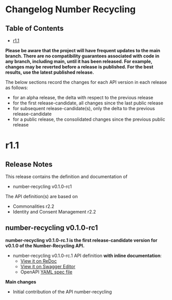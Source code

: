 # Changelog Number Recycling

## Table of Contents

- [r1.1](#r11)

**Please be aware that the project will have frequent updates to the main branch. There are no compatibility guarantees associated with code in any branch, including main, until it has been released. For example, changes may be reverted before a release is published. For the best results, use the latest published release.**

The below sections record the changes for each API version in each release as follows:

* for an alpha release, the delta with respect to the previous release
* for the first release-candidate, all changes since the last public release
* for subsequent release-candidate(s), only the delta to the previous release-candidate
* for a public release, the consolidated changes since the previous public release

# r1.1

## Release Notes

This release contains the definition and documentation of
* number-recycling v0.1.0-rc1

The API definition(s) are based on
* Commonalities r2.2
* Identity and Consent Management r2.2

## number-recycling v0.1.0-rc1

**number-recycling v0.1.0-rc.1 is the first release-candidate version for v0.1.0 of the Number-Recycling API.**

- number-recycling v0.1.0-rc.1 API definition **with inline documentation**:
  - [View it on ReDoc](https://redocly.github.io/redoc/?url=https://raw.githubusercontent.com/camaraproject/NumberRecycling/r1.1/code/API_definitions/number-recycling.yaml&nocors)
  - [View it on Swagger Editor](https://editor.swagger.io/?url=https://raw.githubusercontent.com/camaraproject/NumberRecycling/r1.1/code/API_definitions/number-recycling.yaml&nocors)
  - OpenAPI [YAML spec file](https://github.com/camaraproject/NumberRecycling/blob/r1.1/code/API_definitions/number-recycling.yaml)

**Main changes**

* Initial contribution of the API number-recycling
